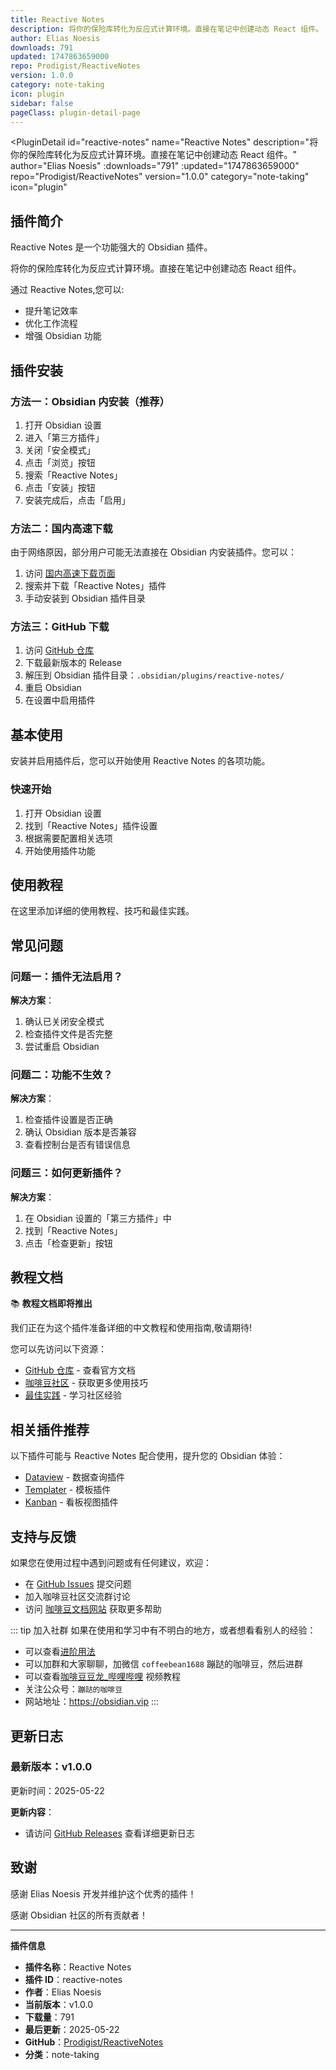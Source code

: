 ```yaml
---
title: Reactive Notes
description: 将你的保险库转化为反应式计算环境。直接在笔记中创建动态 React 组件。
author: Elias Noesis
downloads: 791
updated: 1747863659000
repo: Prodigist/ReactiveNotes
version: 1.0.0
category: note-taking
icon: plugin
sidebar: false
pageClass: plugin-detail-page
---
```


<PluginDetail
  id="reactive-notes"
  name="Reactive Notes"
  description="将你的保险库转化为反应式计算环境。直接在笔记中创建动态 React 组件。"
  author="Elias Noesis"
  :downloads="791"
  :updated="1747863659000"
  repo="Prodigist/ReactiveNotes"
  version="1.0.0"
  category="note-taking"
  icon="plugin"
>

<!-- AUTO_GENERATED_START -->
## 插件简介

Reactive Notes 是一个功能强大的 Obsidian 插件。

将你的保险库转化为反应式计算环境。直接在笔记中创建动态 React 组件。

通过 Reactive Notes,您可以:

- 提升笔记效率
- 优化工作流程
- 增强 Obsidian 功能

<!-- AUTO_GENERATED_END -->

<!-- AUTO_GENERATED_START -->
## 插件安装

### 方法一：Obsidian 内安装（推荐）

1. 打开 Obsidian 设置
2. 进入「第三方插件」
3. 关闭「安全模式」
4. 点击「浏览」按钮
5. 搜索「Reactive Notes」
6. 点击「安装」按钮
7. 安装完成后，点击「启用」

### 方法二：国内高速下载

由于网络原因，部分用户可能无法直接在 Obsidian 内安装插件。您可以：

1. 访问 [国内高速下载页面](/zh/documentation/obsidian-plugins-download.html)
2. 搜索并下载「Reactive Notes」插件
3. 手动安装到 Obsidian 插件目录

### 方法三：GitHub 下载

1. 访问 [GitHub 仓库](https://github.com/Prodigist/ReactiveNotes)
2. 下载最新版本的 Release
3. 解压到 Obsidian 插件目录：`.obsidian/plugins/reactive-notes/`
4. 重启 Obsidian
5. 在设置中启用插件

## 基本使用

安装并启用插件后，您可以开始使用 Reactive Notes 的各项功能。

### 快速开始

1. 打开 Obsidian 设置
2. 找到「Reactive Notes」插件设置
3. 根据需要配置相关选项
4. 开始使用插件功能

<!-- AUTO_GENERATED_END -->

<!-- CUSTOM_CONTENT_START:tutorial -->
## 使用教程

在这里添加详细的使用教程、技巧和最佳实践。

<!-- CUSTOM_CONTENT_END:tutorial -->

<!-- SHARED_CONTENT_START -->
## 常见问题

### 问题一：插件无法启用？

**解决方案**：
1. 确认已关闭安全模式
2. 检查插件文件是否完整
3. 尝试重启 Obsidian

### 问题二：功能不生效？

**解决方案**：
1. 检查插件设置是否正确
2. 确认 Obsidian 版本是否兼容
3. 查看控制台是否有错误信息

### 问题三：如何更新插件？

**解决方案**：
1. 在 Obsidian 设置的「第三方插件」中
2. 找到「Reactive Notes」
3. 点击「检查更新」按钮

## 教程文档

📚 **教程文档即将推出**

我们正在为这个插件准备详细的中文教程和使用指南,敬请期待!

您可以先访问以下资源：
- [GitHub 仓库](https://github.com/Prodigist/ReactiveNotes) - 查看官方文档
- [咖啡豆社区](/zh/bases/) - 获取更多使用技巧
- [最佳实践](/zh/best-practices/) - 学习社区经验

## 相关插件推荐

以下插件可能与 Reactive Notes 配合使用，提升您的 Obsidian 体验：

- [Dataview](/zh/plugins/dataview.html) - 数据查询插件
- [Templater](/zh/plugins/templater-obsidian.html) - 模板插件
- [Kanban](/zh/plugins/obsidian-kanban.html) - 看板视图插件

## 支持与反馈

如果您在使用过程中遇到问题或有任何建议，欢迎：

- 在 [GitHub Issues](https://github.com/Prodigist/ReactiveNotes/issues) 提交问题
- 加入咖啡豆社区交流群讨论
- 访问 [咖啡豆文档网站](https://obsidian.vip) 获取更多帮助

::: tip 加入社群
如果在使用和学习中有不明白的地方，或者想看看别人的经验：
- 可以查看[进阶用法](/zh/advanced)
- 可以加群和大家聊聊，加微信 `coffeebean1688` 蹦跶的咖啡豆，然后进群
- 可以查看[咖啡豆豆龙_哔哩哔哩](https://space.bilibili.com/618777356) 视频教程
- 关注公众号：`蹦跶的咖啡豆`
- 网站地址：https://obsidian.vip
:::
<!-- SHARED_CONTENT_END -->

<!-- AUTO_GENERATED_START -->
## 更新日志

### 最新版本：v1.0.0

更新时间：2025-05-22

**更新内容**：
- 请访问 [GitHub Releases](https://github.com/Prodigist/ReactiveNotes/releases) 查看详细更新日志

## 致谢

感谢 Elias Noesis 开发并维护这个优秀的插件！

感谢 Obsidian 社区的所有贡献者！

---

**插件信息**
- **插件名称**：Reactive Notes
- **插件 ID**：reactive-notes
- **作者**：Elias Noesis
- **当前版本**：v1.0.0
- **下载量**：791
- **最后更新**：2025-05-22
- **GitHub**：[Prodigist/ReactiveNotes](https://github.com/Prodigist/ReactiveNotes)
- **分类**：note-taking
<!-- AUTO_GENERATED_END -->

</PluginDetail>

